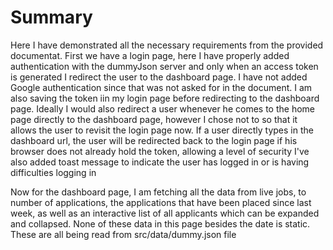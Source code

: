 # Summary

Here I have demonstrated all the necessary requirements from the provided documentat.
First we have a login page, here I have properly added authentication with the dummyJson server and only when an access token is generated I redirect the user to the dashboard page.
I have not added Google authentication since that was not asked for in the document.
I am also saving the token iin my login page before redirecting to the dashboard page. Ideally I would also redirect a user whenever he comes to the home page directly to the dashboard page, however I chose not to so that it allows the user to revisit the login page now.
If a user directly types in the dashboard url, the user will be redirected back to the login page if his browser does not already hold the token, allowing a level of security
I've also added toast message to indicate the user has logged in or is having difficulties logging in

Now for the dashboard page, I am fetching all the data from live jobs, to number of applications, the applications that have been placed since last week, as well as an interactive list of all applicants which can be expanded and collapsed.
None of these data in this page besides the date is static. These are all being read from src/data/dummy.json file
